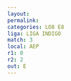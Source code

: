 ```yaml
---
layout: 
permalink: 
categories: LO8 E8
liga: LIGA INDIGO
match: 3
local: AEP
r1: 0
r2: 2
out: E
---
```

